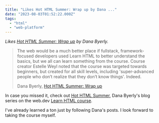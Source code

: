 ```yaml
---
title: "Likes Hot HTML Summer: Wrap up by Dana ..."
date: "2023-08-03T01:52:22.000Z"
tags: 
  - "html"
  - "web-platform"
---
```


_Likes [Hot HTML Summer: Wrap up](https://danabyerly.com/notes/hot-html-summer-wrap-up/) by Dana Byerly._

> The web would be a much better place if fullstack, framework-focused developers used Learn HTML to better understand the basics, but we all can learn something from the course. Course creator Estelle Weyl noted that the course was targeted towards beginners, but created for all skill levels, including 'super-advanced people who don’t realize that they don’t know things'. Indeed.
> 
> Dana Byerly, [Hot HTML Summer: Wrap up](https://danabyerly.com/notes/hot-html-summer-wrap-up/)

In case you missed it, check out [Hot HTML Summer](https://danabyerly.com/tag/hot-html-summer/), Dana Byerly's blog series on the web.dev [Learn HTML course](https://web.dev/learn/html/).

I've already learned a ton just by following Dana's posts. I look forward to taking the course myself.

